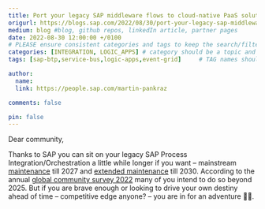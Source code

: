 ```yaml
---
title: Port your legacy SAP middleware flows to cloud-native PaaS solutions
origurl: https://blogs.sap.com/2022/08/30/port-your-legacy-sap-middleware-flows-to-cloud-native-paas-solutions/
medium: blog #blog, github repos, linkedIn article, partner pages
date: 2022-08-30 12:00:00 +/0100
# PLEASE ensure consistent categories and tags to keep the search/filtering meaningful!
categories: [INTEGRATION, LOGIC_APPS] # category should be a topic and sub-category primary product
tags: [sap-btp,service-bus,logic-apps,event-grid]     # TAG names should always be lowercase

author:
  name: 
  link: https://people.sap.com/martin-pankraz

comments: false

pin: false
---
```

Dear community,

Thanks to SAP you can sit on your legacy SAP Process Integration/Orchestration a little while longer if you want – mainstream [maintenance](https://community.sap.com/topics/abap/netweaver-maintenance-strategy) till 2027 and [extended maintenance](https://support.sap.com/en/release-upgrade-maintenance/maintenance-information/maintenance-strategy/s4hana-business-suite7.html) till 2030. According to the annual [global community survey 2022](https://blogs.sap.com/2022/06/01/results-of-the-global-survey-for-sap-integration-2022/) many of you intend to do so beyond 2025. But if you are brave enough or looking to drive your own destiny ahead of time – competitive edge anyone? – you are in for an adventure 🧙‍♂️.
